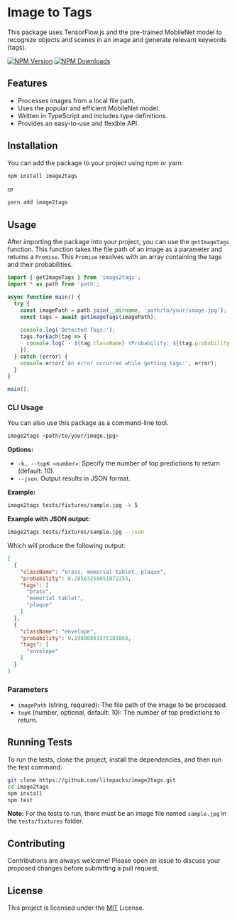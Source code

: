 # Image to Tags

This package uses TensorFlow.js and the pre-trained MobileNet model to recognize objects and scenes in an image and generate relevant keywords (tags).

[![NPM Version](https://img.shields.io/npm/v/image2tags.svg)](https://www.npmjs.com/package/image2tags)
[![NPM Downloads](https://img.shields.io/npm/dm/image2tags.svg)](https://www.npmjs.com/package/image2tags)

## Features

-   Processes images from a local file path.
-   Uses the popular and efficient MobileNet model.
-   Written in TypeScript and includes type definitions.
-   Provides an easy-to-use and flexible API.

## Installation

You can add the package to your project using npm or yarn:

```bash
npm install image2tags
```

or

```bash
yarn add image2tags
```

## Usage

After importing the package into your project, you can use the `getImageTags` function. This function takes the file path of an image as a parameter and returns a `Promise`. This `Promise` resolves with an array containing the tags and their probabilities.

```typescript
import { getImageTags } from 'image2tags';
import * as path from 'path';

async function main() {
  try {
    const imagePath = path.join(__dirname, 'path/to/your/image.jpg');
    const tags = await getImageTags(imagePath);
    
    console.log('Detected Tags:');
    tags.forEach(tag => {
      console.log(`- ${tag.className} (Probability: ${(tag.probability * 100).toFixed(2)}%)`);
    });
  } catch (error) {
    console.error('An error occurred while getting tags:', error);
  }
}

main();
```

### CLI Usage

You can also use this package as a command-line tool.

```bash
image2tags <path/to/your/image.jpg>
```

**Options:**

- `-k, --topK <number>`: Specify the number of top predictions to return (default: 10).
- `--json`: Output results in JSON format.

**Example:**

```bash
image2tags tests/fixtures/sample.jpg -k 5
```

**Example with JSON output:**

```bash
image2tags tests/fixtures/sample.jpg --json
```

Which will produce the following output:
```json
[
  {
    "className": "brass, memorial tablet, plaque",
    "probability": 0.28563258051872253,
    "tags": [
      "brass",
      "memorial tablet",
      "plaque"
    ]
  },
  {
    "className": "envelope",
    "probability": 0.19800801575183868,
    "tags": [
      "envelope"
    ]
  }
]
```

### Parameters

-   `imagePath` (string, required): The file path of the image to be processed.
-   `topK` (number, optional, default: 10): The number of top predictions to return.

## Running Tests

To run the tests, clone the project, install the dependencies, and then run the test command:

```bash
git clone https://github.com/litepacks/image2tags.git
cd image2tags
npm install
npm test
```

**Note:** For the tests to run, there must be an image file named `sample.jpg` in the `tests/fixtures` folder.

## Contributing

Contributions are always welcome! Please open an issue to discuss your proposed changes before submitting a pull request.

## License

This project is licensed under the [MIT](https://opensource.org/licenses/MIT) License. 